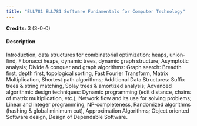```yaml
---
title: "ELL781 ELL781 Software Fundamentals for Computer Technology"
---
```

**Credits:** 3 (3-0-0)

#### Description
Introduction, data structures for combinatorial optimization: heaps, union-find, Fibonacci heaps, dynamic trees, dynamic graph structure; Asymptotic analysis; Divide & conquer and graph algorithms: Graph search: Breadth first, depth first, topological sorting, Fast Fourier Transform, Matrix Multiplication, Shortest path algorithms; Additional Data Structures: Suffix trees & string matching, Splay trees & amortized analysis; Advanced algorithmic design techniques: Dynamic programming (edit distance, chains of matrix multiplication, etc.), Network flow and its use for solving problems; Linear and integer programming, NP-completeness, Randomized algorithms (hashing & global minimum cut), Approximation Algorithms; Object oriented Software design, Design of Dependable Software.